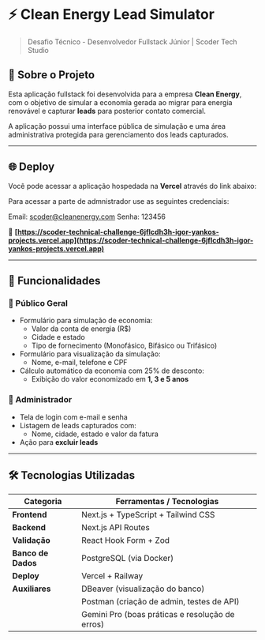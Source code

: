 # ⚡ Clean Energy Lead Simulator

> Desafio Técnico - Desenvolvedor Fullstack Júnior | Scoder Tech Studio

## 🧩 Sobre o Projeto

Esta aplicação fullstack foi desenvolvida para a empresa **Clean Energy**, com o objetivo de simular a economia gerada ao migrar para energia renovável e capturar **leads** para posterior contato comercial.

A aplicação possui uma interface pública de simulação e uma área administrativa protegida para gerenciamento dos leads capturados.

---

## 🌐 Deploy

Você pode acessar a aplicação hospedada na **Vercel** através do link abaixo:

Para acessar a parte de admnistrador use as seguintes credenciais:

Email: scoder@cleanenergy.com
Senha: 123456

🔗 **[https://scoder-technical-challenge-6jflcdh3h-igor-yankos-projects.vercel.app](https://scoder-technical-challenge-6jflcdh3h-igor-yankos-projects.vercel.app)**

---

## 🎯 Funcionalidades

### 👥 Público Geral
- Formulário para simulação de economia:
  - Valor da conta de energia (R$)
  - Cidade e estado
  - Tipo de fornecimento (Monofásico, Bifásico ou Trifásico)
- Formulário para visualização da simulação:
  - Nome, e-mail, telefone e CPF
- Cálculo automático da economia com 25% de desconto:
  - Exibição do valor economizado em **1, 3 e 5 anos**

### 🔐 Administrador
- Tela de login com e-mail e senha
- Listagem de leads capturados com:
  - Nome, cidade, estado e valor da fatura
- Ação para **excluir leads**

---

## 🛠️ Tecnologias Utilizadas

| Categoria       | Ferramentas / Tecnologias                        |
|-----------------|--------------------------------------------------|
| **Frontend**    | Next.js + TypeScript + Tailwind CSS             |
| **Backend**     | Next.js API Routes                               |
| **Validação**   | React Hook Form + Zod                            |
| **Banco de Dados** | PostgreSQL (via Docker)                       |
| **Deploy**      | Vercel + Railway                                 |
| **Auxiliares**  | DBeaver (visualização do banco)                 |
|                 | Postman (criação de admin, testes de API)       |
|                 | Gemini Pro (boas práticas e resolução de erros) |
